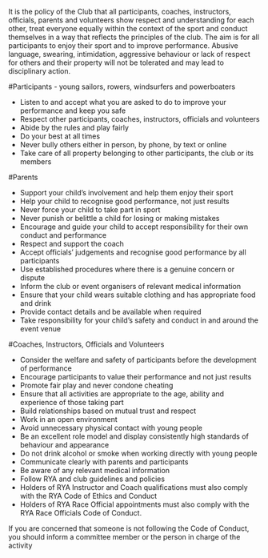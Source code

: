 It is the policy of the Club that all participants, coaches, instructors, officials, parents and volunteers show respect and understanding for each other, treat everyone equally within the context of the sport and conduct themselves in a way that reflects the principles of the club. The aim is for all participants to enjoy their sport and to improve performance.
Abusive language, swearing, intimidation, aggressive behaviour or lack of respect for others and their property will not be tolerated and may lead to disciplinary action.

#Participants - young sailors, rowers, windsurfers and powerboaters

- Listen to and accept what you are asked to do to improve your performance and keep you safe
- Respect other participants, coaches, instructors, officials and volunteers
- Abide by the rules and play fairly
- Do your best at all times
- Never bully others either in person, by phone, by text or online
- Take care of all property belonging to other participants, the club or its members

#Parents

- Support your child’s involvement and help them enjoy their sport
- Help your child to recognise good performance, not just results
- Never force your child to take part in sport
- Never punish or belittle a child for losing or making mistakes
- Encourage and guide your child to accept responsibility for their own conduct and performance
- Respect and support the coach
- Accept officials’ judgements and recognise good performance by all participants
- Use established procedures where there is a genuine concern or dispute
- Inform the club or event organisers of relevant medical information
- Ensure that your child wears suitable clothing and has appropriate food and drink
- Provide contact details and be available when required
- Take responsibility for your child’s safety and conduct in and around the event venue

#Coaches, Instructors, Officials and Volunteers

- Consider the welfare and safety of participants before the development of performance
- Encourage participants to value their performance and not just results
- Promote fair play and never condone cheating
- Ensure that all activities are appropriate to the age, ability and experience of those taking part
- Build relationships based on mutual trust and respect
- Work in an open environment
- Avoid unnecessary physical contact with young people
- Be an excellent role model and display consistently high standards of behaviour and appearance
- Do not drink alcohol or smoke when working directly with young people
- Communicate clearly with parents and participants
- Be aware of any relevant medical information
- Follow RYA and club guidelines and policies
- Holders of RYA Instructor and Coach qualifications must also comply with the RYA Code of Ethics and Conduct
- Holders of RYA Race Official appointments must also comply with the RYA Race Officials Code of Conduct.

If you are concerned that someone is not following the Code of Conduct, you should inform a committee member or the person in charge of the activity
